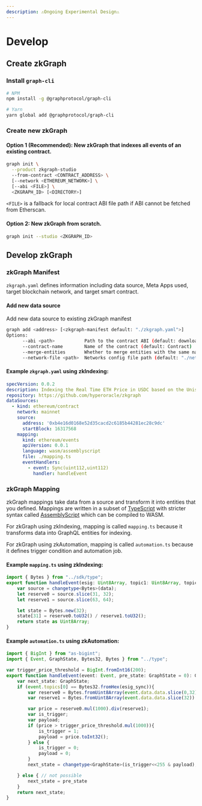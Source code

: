 ```yaml
---
description: ⚠️Ongoing Experimental Design⚠️
---
```


# Develop

## Create zkGraph

### Install `graph-cli`&#x20;

```bash
# NPM
npm install -g @graphprotocol/graph-cli

# Yarn
yarn global add @graphprotocol/graph-cli
```

### Create new zkGraph

#### Option 1 (Recommended): New zkGraph that indexes all events of an existing contract.

```bash
graph init \
  --product zkgraph-studio
  --from-contract <CONTRACT_ADDRESS> \
  [--network <ETHEREUM_NETWORK>] \
  [--abi <FILE>] \
  <ZKGRAPH_ID> [<DIRECTORY>]
```

`<FILE>` is a fallback for local contract ABI file path if ABI cannot be fetched from Etherscan.

#### Option 2: New zkGraph from scratch.

```bash
graph init --studio <ZKGRAPH_ID>
```

## Develop zkGraph

### zkGraph Manifest

`zkgraph.yaml` defines information including data source, Meta Apps used, target blockchain network, and target smart contract.

#### Add new data source

Add new data source to existing zkGraph manifest

```bash
graph add <address> [<zkgraph-manifest default: "./zkgraph.yaml">]
Options:
      --abi <path>           Path to the contract ABI (default: download from Etherscan)
      --contract-name        Name of the contract (default: Contract)
      --merge-entities       Whether to merge entities with the same name (default: false)
      --network-file <path>  Networks config file path (default: "./networks.json")
```

#### Example `zkgraph.yaml` using zkIndexing:

```yaml
specVersion: 0.0.2
description: Indexing the Real Time ETH Price in USDC based on the UniswapV2 USDC-ETH Pool.
repository: https://github.com/hyperoracle/zkgraph
dataSources:
  - kind: ethereum/contract
    network: mainnet
    source:
      address: '0xb4e16d0168e52d35cacd2c6185b44281ec28c9dc'
      startBlock: 16317568
    mapping:
      kind: ethereum/events
      apiVersion: 0.0.1
      language: wasm/assemblyscript
      file: ./mapping.ts
      eventHandlers:
        - event: Sync(uint112,uint112)
          handler: handleEvent
```

### zkGraph Mapping

zkGraph mappings take data from a source and transform it into entities that you defined. Mappings are written in a subset of [TypeScript](https://www.typescriptlang.org/docs/handbook/typescript-in-5-minutes.html) with stricter syntax called [AssemblyScript](https://github.com/AssemblyScript/assemblyscript/wiki) which can be compiled to WASM.

For zkGraph using zkIndexing, mapping is called `mapping.ts` because it transforms data into GraphQL entities for indexing.

For zkGraph using zkAutomation, mapping is called `automation.ts` because it defines trigger condition and automation job.

#### Example `mapping.ts` using zkIndexing:

```typescript
import { Bytes } from "../sdk/type";
export function handleEvent(esig: Uint8Array, topic1: Uint8Array, topic2: Uint8Array, topic3: Uint8Array, data: Uint8Array): Uint8Array {
    var source = changetype<Bytes>(data);
    let reserve0 = source.slice(31, 32);
    let reserve1 = source.slice(63, 64);

    let state = Bytes.new(32);
    state[31] = reserve0.toU32() / reserve1.toU32();
    return state as Uint8Array;
}
```

#### Example `automation.ts` using zkAutomation:

```typescript
import { BigInt } from "as-bigint";
import { Event, GraphState, Bytes32, Bytes } from "../type";

var trigger_price_threshold = BigInt.fromInt16(200);
export function handleEvent(event: Event, pre_state: GraphState = 0): GraphState{
    var next_state: GraphState;
    if (event.topics[0] == Bytes32.fromHex(esig_sync)){
        var reserve0 = Bytes.fromUint8Array(event.data.data.slice(0,32)).toBigInt()
        var reserve1 = Bytes.fromUint8Array(event.data.data.slice(32)).toBigInt()

        var price = reserve0.mul(1000).div(reserve1);
        var is_trigger;
        var payload;
        if (price > trigger_price_threshold.mul(1000)){
            is_trigger = 1;
            payload = price.toInt32();
        } else {
            is_trigger = 0;
            payload = 0;
        }
        next_state = changetype<GraphState>(is_trigger<<255 & payload);

    } else { // not possible
        next_state = pre_state
    }
    return next_state;
}
```
